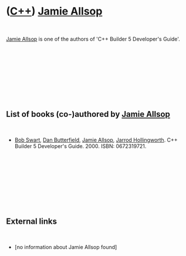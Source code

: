 



 

 

 

 

 

([C++](Cpp.htm)) [Jamie Allsop](CppJamieAllsop.htm)
===================================================

 

[Jamie Allsop](CppJamieAllsop.htm) is one of the authors of 'C++ Builder
5 Developer's Guide'.

 

 

 

 

 

List of books (co-)authored by [Jamie Allsop](CppJamieAllsop.htm)
-----------------------------------------------------------------

 

-   [Bob Swart](CppBobSwart.htm), [Dan
    Butterfield](CppDanButterfield.htm), [Jamie
    Allsop](CppJamieAllsop.htm), [Jarrod
    Hollingworth](CppJarrodHollingworth.htm). C++ Builder 5
    Developer's Guide. 2000. ISBN: 0672319721.

 

 

 

 

 

External links
--------------

 

-   \[no information about Jamie Allsop found\]

 

 

 

 

 





 



